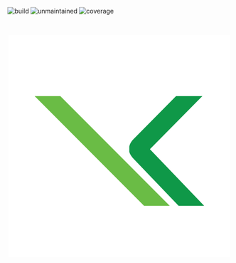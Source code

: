 ![build](http://img.shields.io/badge/build-passing-success.png)
![unmaintained](http://img.shields.io/badge/status-unmaintained-red.png)
![coverage](http://img.shields.io/badge/coverage-73-yellow.png)
 
⠀⠀⠀⠀<p align="center">
      ![](images/home/k-shop.png)
     </p>
